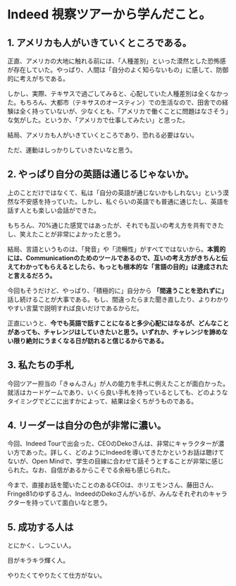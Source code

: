 # Indeed 視察ツアーから学んだこと。

## 1. アメリカも人がいきていくところである。

正直、アメリカの大地に触れる前には、「人種差別」といった漠然とした恐怖感が存在していた。やっぱり、人間は「自分のよく知らないもの」に感して、防御的に考えがちである。

しかし、実際、テキサスで過ごしてみると、心配していた人種差別は全くなかった。もちろん、大都市（テキサスのオースティン）での生活なので、田舎での経験は全く持っていないが、少なくとも、「アメリカで働くことに問題はなさそう」な気がした。というか、「アメリカで仕事してみたい」と思った。

結局、アメリカも人がいきていくところであり、恐れる必要はない。

ただ、運動はしっかりしていきたいなと思う。

## 2. やっぱり自分の英語は通じるじゃないか。

上のことだけではなくて、私は「自分の英語が通じないかもしれない」という漠然な不安感を持っていた。しかし、私ぐらいの英語でも普通に通じたし、英語を話す人とも楽しい会話ができた。

もちろん、70%通じた感覚ではあったが、それでも互いの考え方を共有できたし、笑えたことが非常によかったと思う。

結局、言語というものは、「発音」や「流暢性」がすべてではないから。**本質的には、Communicationのためのツールであるので、互いの考え方がきちんと伝えてわかってもらえるとしたら、もっとも根本的な「言語の目的」は達成されたと言えるだろう。**

今回もそうだけど、やっぱり、「積極的に」自分から **「間違うことを恐れずに」** 話し続けることが大事である。もし、間違ったらまた聞き直したり、よりわかりやすい言葉で説明すれば良いだけであるからだ。

正直にいうと、**今でも英語で話すことになると多少心配にはなるが、どんなことがあっても、チャレンジはしていきたいと思う。いずれか、チャレンジを諦めない限り絶対にうまくなる日が訪れると信じるからである。**

## 3. 私たちの手札

今回ツアー担当の「きゅんさん」が人の能力を手札に例えたことが面白かった。就活はカードゲームであり、いくら良い手札を持っているとしても、どのようなタイミングでどこに出すかによって、結果は全くちがうものである。

## 4. リーダーは自分の色が非常に濃い。

今回、Indeed Tourで出会った、CEOのDekoさんは、非常にキャラクターが濃い方であった。詳しく、どのようにIndeedを導いてきたかというお話は聴けてないが、Open Mindで、学生の目線に合わせて話そうとすることが非常に感じられた。なお、自信があるからこそでる余裕も感じられた。

今まで、直接お話を聞いたことのあるCEOは、ホリエモンさん、藤田さん、Fringe81のゆずるさん、IndeedのDekoさんがいるが、みんなそれぞれのキャラクターを持っていて面白いなと思う。

## 5. 成功する人は

とにかく、しつこい人。

目がキラキラ輝く人。

やりたくてやりたくて仕方がない。
